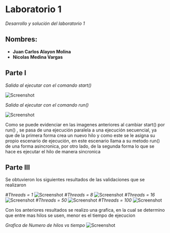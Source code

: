 # Laboratorio 1

_Desarrollo y solución del laboratorio 1_

## Nombres:

* **Juan Carlos Alayon Molina**
* **Nicolas Medina Vargas**

## Parte I

_Salida al ejecutar con el comando start()_

![Screenshot](img1.png)

_Salida al ejecutar con el comando run()_

![Screenshot](img2.png)

Como se puede evidenciar en las imagenes anteriores al cambiar start() por run()
, se pasa de una ejecución paralela a una ejecución secuencial, ya que de la primera 
forma crea un nuevo hilo y como este se le asigna su propio escenario de ejecución, en este escenario 
llama a su metodo run() de una forma asincronica, por otro lado, de la segunda forma
lo que se hace es ejecutar el hilo de manera sincronica

## Parte III

Se obtuvieron los siguientes resultados de las validaciones que se realizaron 

_#Threads = 1_
![Screenshot](img/1hilo.png)
_#Threads = 8_
![Screenshot](img/8hilos.png)
_#Threads = 16_
![Screenshot](img/16hilos.png)
_#Threads = 50_
![Screenshot](img/50hilos.png)
_#Threads = 100_
![Screenshot](img/100hilos.png)

Con los anteriores resultados se realizo una grafica, en la cual se determino que entre mas hilos se usen, menor es el tiempo de ejecucion

_Grafica de Numero de hilos vs tiempo_
![Screenshot](img/grafica1.png)
